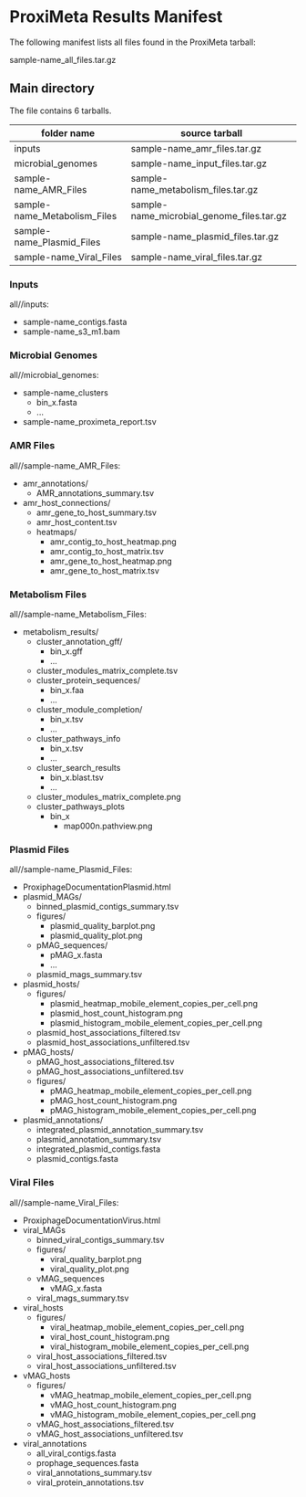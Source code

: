 # ProxiMeta Results Manifest

The following manifest lists all files found in the ProxiMeta tarball:

sample-name_all_files.tar.gz

## Main directory

The file contains 6 tarballs.

| folder name | source tarball |
| ----------- | -------------- |
| inputs                        | sample-name_amr_files.tar.gz |
| microbial_genomes             | sample-name_input_files.tar.gz |
| sample-name_AMR_Files         | sample-name_metabolism_files.tar.gz |
| sample-name_Metabolism_Files  | sample-name_microbial_genome_files.tar.gz |
| sample-name_Plasmid_Files     | sample-name_plasmid_files.tar.gz |
| sample-name_Viral_Files       | sample-name_viral_files.tar.gz |

### Inputs
all//inputs:
- sample-name_contigs.fasta
- sample-name_s3_m1.bam

### Microbial Genomes
all//microbial_genomes:
- sample-name_clusters
  - bin_x.fasta  
  - ...
- sample-name_proximeta_report.tsv

### AMR Files
all//sample-name_AMR_Files:
- amr_annotations/  
  - AMR_annotations_summary.tsv
- amr_host_connections/
  - amr_gene_to_host_summary.tsv 
  - amr_host_content.tsv         
  - heatmaps/
    - amr_contig_to_host_heatmap.png
    - amr_contig_to_host_matrix.tsv 
    - amr_gene_to_host_heatmap.png
    - amr_gene_to_host_matrix.tsv

### Metabolism Files
all//sample-name_Metabolism_Files:
- metabolism_results/
  - cluster_annotation_gff/
    - bin_x.gff
    - ...
  - cluster_modules_matrix_complete.tsv
  - cluster_protein_sequences/
    - bin_x.faa
    - ...
  - cluster_module_completion/
    - bin_x.tsv
    - ...
  - cluster_pathways_info
    - bin_x.tsv
    - ...
  - cluster_search_results
    - bin_x.blast.tsv
    - ...
  - cluster_modules_matrix_complete.png 
  - cluster_pathways_plots
    - bin_x
      - map000n.pathview.png

### Plasmid Files
all//sample-name_Plasmid_Files:
- ProxiphageDocumentationPlasmid.html 
- plasmid_MAGs/
  - binned_plasmid_contigs_summary.tsv
  - figures/
    - plasmid_quality_barplot.png 
    - plasmid_quality_plot.png
  - pMAG_sequences/
    - pMAG_x.fasta
    - ...
  - plasmid_mags_summary.tsv                      
- plasmid_hosts/
  - figures/
    - plasmid_heatmap_mobile_element_copies_per_cell.png   
    - plasmid_host_count_histogram.png
    - plasmid_histogram_mobile_element_copies_per_cell.png
  - plasmid_host_associations_filtered.tsv
  - plasmid_host_associations_unfiltered.tsv
- pMAG_hosts/
  - pMAG_host_associations_filtered.tsv
  - pMAG_host_associations_unfiltered.tsv
  - figures/
    - pMAG_heatmap_mobile_element_copies_per_cell.png
    - pMAG_host_count_histogram.png
    - pMAG_histogram_mobile_element_copies_per_cell.png
- plasmid_annotations/
  - integrated_plasmid_annotation_summary.tsv
  - plasmid_annotation_summary.tsv
  - integrated_plasmid_contigs.fasta
  - plasmid_contigs.fasta

### Viral Files
all//sample-name_Viral_Files:
- ProxiphageDocumentationVirus.html 
- viral_MAGs
  - binned_viral_contigs_summary.tsv
  - figures/
    - viral_quality_barplot.png 
    - viral_quality_plot.png
  - vMAG_sequences
    - vMAG_x.fasta
  - viral_mags_summary.tsv                      
- viral_hosts
  - figures/
    - viral_heatmap_mobile_element_copies_per_cell.png
    - viral_host_count_histogram.png
    - viral_histogram_mobile_element_copies_per_cell.png
  - viral_host_associations_filtered.tsv
  - viral_host_associations_unfiltered.tsv
- vMAG_hosts
  - figures/
    - vMAG_heatmap_mobile_element_copies_per_cell.png
    - vMAG_host_count_histogram.png
    - vMAG_histogram_mobile_element_copies_per_cell.png
  - vMAG_host_associations_filtered.tsv
  - vMAG_host_associations_unfiltered.tsv                       
- viral_annotations
  - all_viral_contigs.fasta
  - prophage_sequences.fasta
  - viral_annotations_summary.tsv
  - viral_protein_annotations.tsv